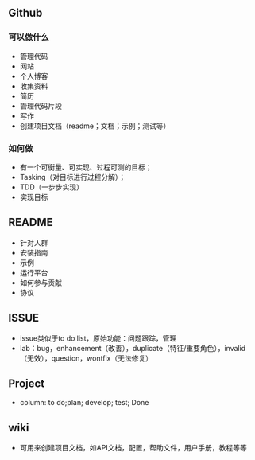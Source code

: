 ## Github
### 可以做什么
- 管理代码
- 网站
- 个人博客
- 收集资料
- 简历
- 管理代码片段
- 写作
- 创建项目文档（readme；文档；示例；测试等）

### 如何做
- 有一个可衡量、可实现、过程可测的目标；
- Tasking（对目标进行过程分解）；
- TDD（一步步实现）
- 实现目标

## README
- 针对人群
- 安装指南
- 示例
- 运行平台
- 如何参与贡献
- 协议


## ISSUE
- issue类似于to do list，原始功能：问题跟踪，管理
- lab：bug，enhancement（改善），duplicate（特征/重要角色），invalid（无效），question，wontfix（无法修复）

## Project
- column: to do;plan; develop; test; Done


## wiki
- 可用来创建项目文档，如API文档，配置，帮助文件，用户手册，教程等等







